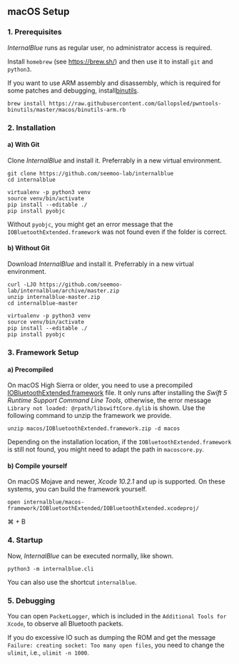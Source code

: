 macOS Setup
-----------

### 1. Prerequisites

*InternalBlue* runs as regular user, no administrator access is required.

Install `homebrew` (see https://brew.sh/) and then use it to install `git` and `python3`.

If you want to use ARM assembly and disassembly, which is required for some patches and debugging, install[binutils](https://github.com/Gallopsled/pwntools-binutils).
```
brew install https://raw.githubusercontent.com/Gallopsled/pwntools-binutils/master/macos/binutils-arm.rb
```

### 2. Installation

#### a) With Git
Clone *InternalBlue* and install it. Preferrably in a new virtual environment.
```
git clone https://github.com/seemoo-lab/internalblue
cd internalblue

virtualenv -p python3 venv
source venv/bin/activate
pip install --editable ./
pip install pyobjc
```

Without `pyobjc`, you might get an error message that the `IOBluetoothExtended.framework` was not found even
if the folder is correct.

#### b) Without Git
Download *InternalBlue* and install it. Preferrably in a new virtual environment.
```
curl -LJO https://github.com/seemoo-lab/internalblue/archive/master.zip
unzip internalblue-master.zip
cd internalblue-master

virtualenv -p python3 venv
source venv/bin/activate
pip install --editable ./
pip install pyobjc
```

### 3. Framework Setup

#### a) Precompiled
On macOS High Sierra or older, you need to use a precompiled [IOBluetoothExtended.framework](../macos/IOBluetoothExtended.framework.zip) file.
It only runs after installing the *Swift 5 Runtime Support Command Line Tools*, otherwise, the error
message `Library not loaded: @rpath/libswiftCore.dylib` is shown.
Use the following command to unzip the framework we provide.

```
unzip macos/IOBluetoothExtended.framework.zip -d macos
```

Depending on the installation location, if the `IOBluetoothExtended.framework` is still not found, you might need to
adapt the path in `macoscore.py`.


#### b) Compile yourself
On macOS Mojave and newer, *Xcode 10.2.1* and up is supported. On these systems, you can build the
framework yourself.

```
open internalblue/macos-framework/IOBluetoothExtended/IOBluetoothExtended.xcodeproj/
```

⌘ + B

### 4. Startup
Now, *InternalBlue* can be executed normally, like shown.
```
python3 -m internalblue.cli
```
You can also use the shortcut `internalblue`.


### 5. Debugging

You can open `PacketLogger`, which is included in the `Additional Tools for Xcode`, to observe all Bluetooth packets.

If you do excessive IO such as dumping the ROM and get the message `Failure: creating socket: Too many open
files`, you need to change the `ulimit`, i.e., `ulimit -n 1000`.


